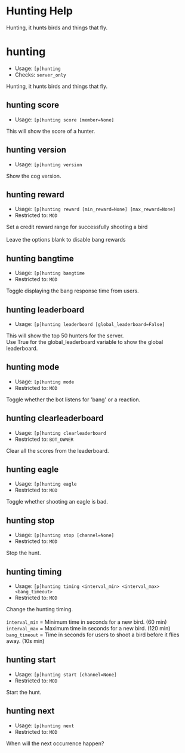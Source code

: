 # Hunting Help

Hunting, it hunts birds and things that fly.

# hunting
 - Usage: `[p]hunting `
 - Checks: `server_only`

Hunting, it hunts birds and things that fly.

## hunting score
 - Usage: `[p]hunting score [member=None] `

This will show the score of a hunter.

## hunting version
 - Usage: `[p]hunting version `

Show the cog version.

## hunting reward
 - Usage: `[p]hunting reward [min_reward=None] [max_reward=None] `
 - Restricted to: `MOD`

Set a credit reward range for successfully shooting a bird<br/><br/>Leave the options blank to disable bang rewards

## hunting bangtime
 - Usage: `[p]hunting bangtime `
 - Restricted to: `MOD`

Toggle displaying the bang response time from users.

## hunting leaderboard
 - Usage: `[p]hunting leaderboard [global_leaderboard=False] `

This will show the top 50 hunters for the server.<br/>Use True for the global_leaderboard variable to show the global leaderboard.

## hunting mode
 - Usage: `[p]hunting mode `
 - Restricted to: `MOD`

Toggle whether the bot listens for 'bang' or a reaction.

## hunting clearleaderboard
 - Usage: `[p]hunting clearleaderboard `
 - Restricted to: `BOT_OWNER`

Clear all the scores from the leaderboard.

## hunting eagle
 - Usage: `[p]hunting eagle `
 - Restricted to: `MOD`

Toggle whether shooting an eagle is bad.

## hunting stop
 - Usage: `[p]hunting stop [channel=None] `
 - Restricted to: `MOD`

Stop the hunt.

## hunting timing
 - Usage: `[p]hunting timing <interval_min> <interval_max> <bang_timeout> `
 - Restricted to: `MOD`

Change the hunting timing.<br/><br/>`interval_min` = Minimum time in seconds for a new bird. (60 min)<br/>`interval_max` = Maximum time in seconds for a new bird. (120 min)<br/>`bang_timeout` = Time in seconds for users to shoot a bird before it flies away. (10s min)

## hunting start
 - Usage: `[p]hunting start [channel=None] `
 - Restricted to: `MOD`

Start the hunt.

## hunting next
 - Usage: `[p]hunting next `
 - Restricted to: `MOD`

When will the next occurrence happen?

